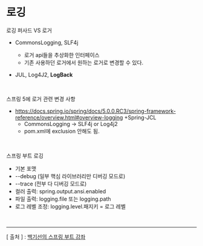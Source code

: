 로깅
===

로깅 퍼사드 VS 로거 
  + CommonsLogging, SLF4j  
  
    - 로거 api들을 추상화한 인터페이스
    - 기존 사용하던 로거에서 원하는 로거로 변경할 수 있다.  
    
  + JUL, Log4J2, **LogBack**  
  
<br/>

스프링 5에 로거 관련 변경 사항
  + https://docs.spring.io/spring/docs/5.0.0.RC3/spring-framework-reference/overview.html#overview-logging
  +Spring-JCL
    - CommonsLogging -> SLF4j or Log4j2
    - pom.xml에 exclusion 안해도 됨.
    
<br/>

스프링 부트 로깅
  + 기본 포맷
  + --debug (일부 핵심 라이브러리만 디버깅 모드로)
  + --trace (전부 다 디버깅 모드로)
  + 컬러 출력: spring.output.ansi.enabled
  + 파일 출력: logging.file 또는 logging.path
  + 로그 레벨 조정: logging.level.패지키 = 로그 레벨
  
<br/>

---
[ 출처 ] : [백기선의 스프링 부트 강좌](https://www.inflearn.com/course/%EC%8A%A4%ED%94%84%EB%A7%81%EB%B6%80%ED%8A%B8/)
